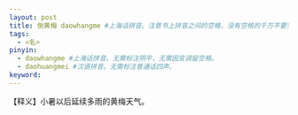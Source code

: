 ```yaml
---
layout: post
title: 倒黄梅 daowhangme #上海话拼音。注意书上拼音之间的空格，没有空格的千万不要空格，该空的地方一定要空格。注意每个气口前是否存在单引号（'），如果有单引号一定要在英文状态下输入。
tags:
  - <名>
pinyin: 
  - daowhangme #上海话拼音。无需标注阴平，无需因变调留空格。 
  - daohuangmei #汉语拼音。无需标注普通话四声。
keyword: 
---
```


【释义】小暑以后延续多雨的黄梅天气。            
                                